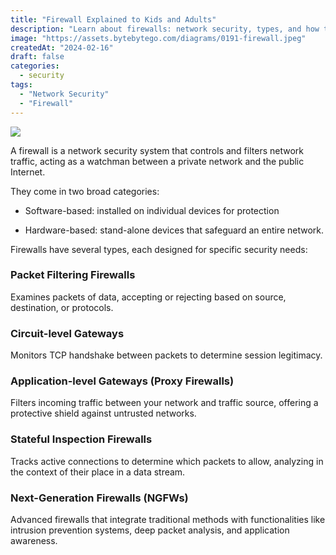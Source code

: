 ```yaml
---
title: "Firewall Explained to Kids and Adults"
description: "Learn about firewalls: network security, types, and how they protect us."
image: "https://assets.bytebytego.com/diagrams/0191-firewall.jpeg"
createdAt: "2024-02-16"
draft: false
categories:
  - security
tags:
  - "Network Security"
  - "Firewall"
---
```


![](https://assets.bytebytego.com/diagrams/0191-firewall.jpeg)

A firewall is a network security system that controls and filters network traffic, acting as a watchman between a private network and the public Internet.

They come in two broad categories:

*   Software-based: installed on individual devices for protection

*   Hardware-based: stand-alone devices that safeguard an entire network.

Firewalls have several types, each designed for specific security needs:

### Packet Filtering Firewalls

Examines packets of data, accepting or rejecting based on source, destination, or protocols.

### Circuit-level Gateways

Monitors TCP handshake between packets to determine session legitimacy.

### Application-level Gateways (Proxy Firewalls)

Filters incoming traffic between your network and traffic source, offering a protective shield against untrusted networks.

### Stateful Inspection Firewalls

Tracks active connections to determine which packets to allow, analyzing in the context of their place in a data stream.

### Next-Generation Firewalls (NGFWs)

Advanced firewalls that integrate traditional methods with functionalities like intrusion prevention systems, deep packet analysis, and application awareness.
